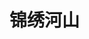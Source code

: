 # 锦绣河山

<ImgView title="锦绣河山" url="https://9.z.wiki/autoupload/20240228/COfh.2026X2702-image.png" />

